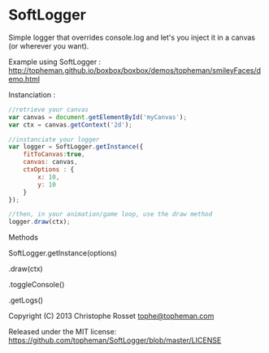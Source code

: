 SoftLogger
==========

Simple logger that overrides console.log and let's you inject it in a canvas (or wherever you want).

Example using SoftLogger : http://topheman.github.io/boxbox/boxbox/demos/topheman/smileyFaces/demo.html

Instanciation :

```js
//retrieve your canvas
var canvas = document.getElementById('myCanvas');
var ctx = canvas.getContext('2d');

//instanciate your logger
var logger = SoftLogger.getInstance({
    fitToCanvas:true,
    canvas: canvas,
    ctxOptions : {
        x: 10,
        y: 10
    }
});

//then, in your animation/game loop, use the draw method
logger.draw(ctx);
```

Methods

SoftLogger.getInstance(options)

.draw(ctx)

.toggleConsole()

.getLogs()

Copyright (C) 2013 Christophe Rosset <tophe@topheman.com>

Released under the MIT license:
https://github.com/topheman/SoftLogger/blob/master/LICENSE